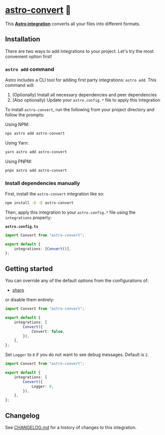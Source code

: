 # [astro-convert] 🫶

This **[Astro integration][astro-integration]** converts all your files into
different formats.

## Installation

There are two ways to add integrations to your project. Let's try the most
convenient option first!

### `astro add` command

Astro includes a CLI tool for adding first party integrations: `astro add`. This
command will:

1. (Optionally) Install all necessary dependencies and peer dependencies
2. (Also optionally) Update your `astro.config.*` file to apply this integration

To install `astro-convert`, run the following from your project directory and
follow the prompts:

Using NPM:

```sh
npx astro add astro-convert
```

Using Yarn:

```sh
yarn astro add astro-convert
```

Using PNPM:

```sh
pnpx astro add astro-convert
```

### Install dependencies manually

First, install the `astro-convert` integration like so:

```sh
npm install -D -E astro-convert
```

Then, apply this integration to your `astro.config.*` file using the
`integrations` property:

**`astro.config.ts`**

```ts
import Convert from "astro-convert";

export default {
	integrations: [Convert()],
};
```

## Getting started

You can override any of the default options from the configurations of:

-   [sharp](src/Option/Image.ts)

or disable them entirely:

```ts
import Convert from "astro-convert";

export default {
	integrations: [
		Convert({
			Convert: false,
		}),
	],
};
```

Set `Logger` to `0` if you do not want to see debug messages. Default is `2`.

```ts
import Convert from "astro-convert";

export default {
	integrations: [
		Convert({
			Logger: 0,
		}),
	],
};
```

[astro-convert]: HTTPS://NPMJS.Org/astro-convert
[astro-integration]: https://docs.astro.build/en/guides/integrations-guide/

## Changelog

See [CHANGELOG.md](CHANGELOG.md) for a history of changes to this integration.
